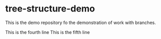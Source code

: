 # tree-structure-demo
This is the demo repository fo the demonstration of work with branches.

This is the fourth line
This is the fifth line